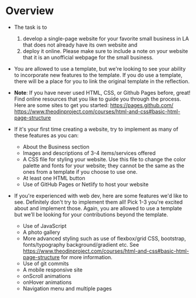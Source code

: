 # Overview

- The task is to 
    1. develop a single-page website for your favorite small business in LA that does not already have its own website and 
    2. deploy it online. Please make sure to include a note on your website that it is an unofficial webpage for the small business.

- You are allowed to use a template, but we're looking to see your ability to incorporate new features to the template. If you do use a template, there will be a place for you to link the original template in the reflection.

- **Note**: If you have never used HTML, CSS, or Github Pages before, great! Find online resources that you like to guide you through the process. Here are some sites to get you started: 
https://pages.github.com/
https://www.theodinproject.com/courses/html-and-css#basic-html-page-structure

- If it's your first time creating a website, try to implement as many of these features as you can: 

    - About the Business section
    - Images and descriptions of 3-4 items/services offered
    - A CSS file for styling your website. Use this file to change the color palette and fonts for your website; they cannot be the same as the ones from a template if you choose to use one. 
    - At least one HTML button
    - Use of GitHub Pages or Netlify to host your website

- If you're experienced with web dev, here are some features we'd like to see. Definitely don't try to implement them all! Pick 1-3 you're excited about and implement those. Again, you are allowed to use a template but we’ll be looking for your contributions beyond the template. 

    - Use of JavaScript 
    - A photo gallery
    - More advanced styling such as use of flexbox/grid CSS, bootstrap, fonts/typography  background/gradient etc. See https://www.theodinproject.com/courses/html-and-css#basic-html-page-structure for more information. 
    - Use of git commits
    - A mobile responsive site
    - onScroll animations
    - onHover animations
    - Navigation menu and multiple pages

